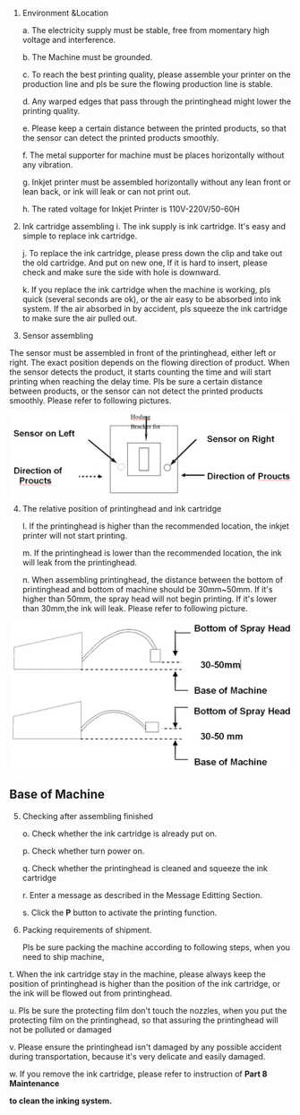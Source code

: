 1. Environment &Location

   a.  The electricity supply must be stable, free from momentary high voltage and interference.

   b.  The Machine must be grounded.

   c.  To reach the best printing quality, please assemble your printer on the production line and pls be sure the flowing production line is stable.

   d.  Any warped edges that pass through the printinghead might lower the printing quality.

   e.  Please keep a certain distance between the printed products, so that the sensor can detect the printed products smoothly.

   f.  The metal supporter for machine must be places horizontally without any vibration.

   g.  Inkjet printer must be assembled horizontally without any lean front or lean back, or ink will leak or can not print out.

   h.  The rated voltage for Inkjet Printer is 110V-220V/50-60H


2. Ink cartridge assembling
i.  The ink supply is ink cartridge. It's easy and simple to replace ink cartridge.

   j.  To replace the ink cartridge, please press down the clip and take out the old cartridge. And put on new one, If it is hard to insert, please check and make sure the side with hole is downward.

   k.  If you replace the ink cartridge when the machine is working, pls quick (several seconds are ok), or the air easy to be absorbed into ink system. If the air absorbed in by accident, pls squeeze the ink cartridge to make sure the air pulled out.

3. Sensor assembling

 The sensor must be assembled in front of the printinghead, either left or right. The exact position depends on the flowing direction of product. When the sensor detects the product, it starts counting the time and will start printing when reaching the delay time. Pls be sure a certain distance between products, or the sensor can not detect the printed products smoothly. Please refer to following pictures.

![](/assets/1.png)


4. The relative position of printinghead and ink cartridge

   l.  If the printinghead is higher than the recommended location, the inkjet printer will not start printing.

   m.  If the printinghead is lower than the recommended location, the ink will leak from the printinghead.

   n.  When assembling printinghead, the distance between the bottom of printinghead and bottom of machine should be 30mm\~50mm. If it's higher than 50mm, the spray head will not begin printing. If it's lower than 30mm,the ink will leak. Please refer to following picture.

![](/assets/2.png)

  ## Base of Machine

5. Checking after assembling finished

   o.  Check whether the ink cartridge is already put on.   

   p.  Check whether turn power on.

   q.  Check whether the printinghead is cleaned and squeeze the ink cartridge

   r.  Enter a message as described in the Message Editting Section.

   s.  Click the  **P** button to activate the printing function. 

6. Packing requirements of shipment.

   Pls be sure packing the machine according to following steps, when you need to ship machine,

 t.  When the ink cartridge stay in the machine, please always keep the position of printinghead is higher than the position of the ink cartridge, or the ink will be flowed out from printinghead.

 u.  Pls be sure the protecting film don't touch the nozzles, when you put the protecting film on the printinghead, so that assuring the printinghead will not be polluted or damaged

 v.  Please ensure the printinghead isn't damaged by any possible accident during transportation, because it's very delicate and easily damaged.

 w.  If you remove the ink cartridge, please refer to instruction of **Part 8 Maintenance**

 **to clean the inking system.**